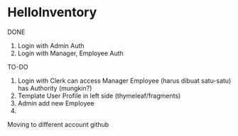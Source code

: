 # HelloInventory
DONE
1. Login with Admin Auth
2. Login with Manager, Employee Auth

TO-DO
1. Login with Clerk can access Manager Employee (harus dibuat satu-satu) has Authority (mungkin?)
2. Template User Profile in left side (thymeleaf/fragments)
3. Admin add new Employee
4.

Moving to different account github
